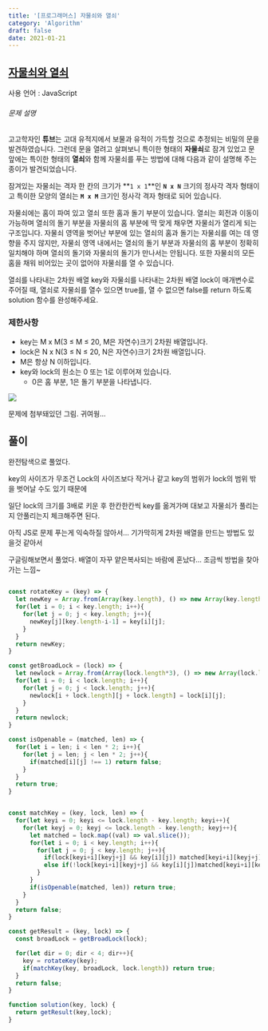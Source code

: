 ```yaml
---
title: '[프로그래머스] 자물쇠와 열쇠'
category: 'Algorithm'
draft: false
date: 2021-01-21
---
```


[자물쇠와 열쇠]: https://programmers.co.kr/learn/courses/30/lessons/60059

## [자물쇠와 열쇠]

사용 언어 : JavaScript

###### 문제 설명

고고학자인 **튜브**는 고대 유적지에서 보물과 유적이 가득할 것으로 추정되는 비밀의 문을 발견하였습니다. 그런데 문을 열려고 살펴보니 특이한 형태의 **자물쇠**로 잠겨 있었고 문 앞에는 특이한 형태의 **열쇠**와 함께 자물쇠를 푸는 방법에 대해 다음과 같이 설명해 주는 종이가 발견되었습니다.

잠겨있는 자물쇠는 격자 한 칸의 크기가 **`1 x 1`**인 **`N x N`** 크기의 정사각 격자 형태이고 특이한 모양의 열쇠는 **`M x M`** 크기인 정사각 격자 형태로 되어 있습니다.

자물쇠에는 홈이 파여 있고 열쇠 또한 홈과 돌기 부분이 있습니다. 열쇠는 회전과 이동이 가능하며 열쇠의 돌기 부분을 자물쇠의 홈 부분에 딱 맞게 채우면 자물쇠가 열리게 되는 구조입니다. 자물쇠 영역을 벗어난 부분에 있는 열쇠의 홈과 돌기는 자물쇠를 여는 데 영향을 주지 않지만, 자물쇠 영역 내에서는 열쇠의 돌기 부분과 자물쇠의 홈 부분이 정확히 일치해야 하며 열쇠의 돌기와 자물쇠의 돌기가 만나서는 안됩니다. 또한 자물쇠의 모든 홈을 채워 비어있는 곳이 없어야 자물쇠를 열 수 있습니다.

열쇠를 나타내는 2차원 배열 key와 자물쇠를 나타내는 2차원 배열 lock이 매개변수로 주어질 때, 열쇠로 자물쇠를 열수 있으면 true를, 열 수 없으면 false를 return 하도록 solution 함수를 완성해주세요.

### 제한사항

- key는 M x M(3 ≤ M ≤ 20, M은 자연수)크기 2차원 배열입니다.
- lock은 N x N(3 ≤ N ≤ 20, N은 자연수)크기 2차원 배열입니다.
- M은 항상 N 이하입니다.
- key와 lock의 원소는 0 또는 1로 이루어져 있습니다.
  - 0은 홈 부분, 1은 돌기 부분을 나타냅니다.



![](https://i.ibb.co/nc3dM4Y/2021-01-21-7-03-03.png)

문제에 첨부돼있던 그림. 귀여웡...



## 풀이

완전탐색으로 풀었다. 

key의 사이즈가 무조건 Lock의 사이즈보다 작거나 같고 key의 범위가 lock의 범위 밖을 벗어날 수도 있기 때문에 

일단 lock의 크기를 3배로 키운 후 한칸한칸씩 key를 옮겨가며 대보고 자물쇠가 풀리는지 안풀리는지 체크해주면 된다.

아직 JS로 문제 푸는게 익숙하질 않아서... 기가막히게 2차원 배열을 만드는 방법도 있을것 같아서

구글링해보면서 풀었다. 배열이 자꾸 얕은복사되는 바람에 혼났다... 조금씩 방법을 찾아가는 느낌~

```js

const rotateKey = (key) => {
  let newKey = Array.from(Array(key.length), () => new Array(key.length).fill(0));
  for(let i = 0; i < key.length; i++){
    for(let j = 0; j < key.length; j++){
      newKey[j][key.length-i-1] = key[i][j];
    }
  }
  return newKey;
}

const getBroadLock = (lock) => {
  let newlock = Array.from(Array(lock.length*3), () => new Array(lock.length*3).fill(0))
  for(let i = 0; i < lock.length; i++){
    for(let j = 0; j < lock.length; j++){
      newlock[i + lock.length][j + lock.length] = lock[i][j];
    }
  }
  return newlock;
}

const isOpenable = (matched, len) => {
  for(let i = len; i < len * 2; i++){
    for(let j = len; j < len * 2; j++){
      if(matched[i][j] !== 1) return false;
    }
  }
  return true;
}


const matchKey = (key, lock, len) => {
  for(let keyi = 0; keyi <= lock.length - key.length; keyi++){
    for(let keyj = 0; keyj <= lock.length - key.length; keyj++){
      let matched = lock.map((val) => val.slice());
      for(let i = 0; i < key.length; i++){
        for(let j = 0; j < key.length; j++){
          if(lock[keyi+i][keyj+j] && key[i][j]) matched[keyi+i][keyj+j] = 2;
          else if(!lock[keyi+i][keyj+j] && key[i][j])matched[keyi+i][keyj+j] = 1;
        }
      }
      if(isOpenable(matched, len)) return true;
    }
  }
  return false;
}

const getResult = (key, lock) => {
  const broadLock = getBroadLock(lock);

  for(let dir = 0; dir < 4; dir++){
    key = rotateKey(key);
    if(matchKey(key, broadLock, lock.length)) return true;
  }
  return false;
}

function solution(key, lock) {
  return getResult(key,lock);
}

```

